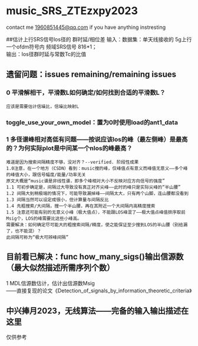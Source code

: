 # music_SRS_ZTEzxpy2023

contact me 1960851445@qq.com if you have anything instresting

##估计上行SRS信号los径的 群时延/相位差
输入：数据集：单天线接收的 5g上行一个ofdm符号内 频域SRS信号 816*1；  
输出：los径群时延与常数Tc的比值

## 遗留问题：issues remaining/remaining issues
### 0 平滑解相干，平滑数L如何确定/如何找到合适的平滑数L？
	应该是需要估计信噪比，信噪比映射L

### toggle_use_your_own_model：置为0时使用load的ant1_data
### 1 多径谱峰相对高低有问题——按说应该los的峰（最左侧峰）是最高的？为何实际plot是中间某一个nlos的峰最高？
	难道是因为搜索间隔精度不够，没对齐？--verified. 阶段性成果  
	1.0注意，在一个地方（CSDN）看到：music搜的峰，仅峰值点有意义而峰值无意义——多个峰的峰值大小，跟信号幅度/能量/功率无关
	原文大概是“music谱是非线性谱，即多个峰相对大小不反映对应方向信号的强度”
	1.1 可初步确定是，间隔过大导致没有真正对齐尖峰——此时的峰只是实际尖峰的“半山腰”  
	1.2 间隔大到稍极端的情况下，可能导致漏掉峰——间隔太大，只有两个山脚，连山腰都没看到  
	1.3 间隔当然可以设定成很小，但计算量与间隔反比  
	1.4 先粗搜索/大间隔，搜一个半山腰，再在其附近一个大间隔内高精度搜索  
	1.5 注意还可能有别的无意义小峰（极大值点），不能跟LOS峰混了——极大值点峰值排序取前Msig个，LOS的峰需要比这些小峰高。  
	需要解决：如何确定尽可能大的粗搜索间隔/精度，使之能保证至少搜到LOS的半山腰（别给漏了，也不能混）？  
	此间隔可称为“极大可辨峰间隔”

## 目前看已解决：func how_many_sigs()输出信源数（最大似然描述所需序列个数）
1 MDL信源数估计，估计出信源数Msig  
	——直接复现的论文《Detection_of_signals_by_information_theoretic_criteria》

## 中兴捧月2023，无线算法——完备的输入输出描述在这里
仅供参考